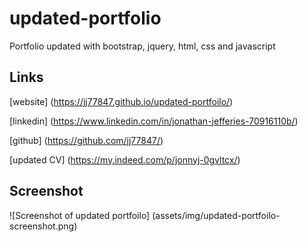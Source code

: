 # updated-portfolio

Portfolio updated with bootstrap, jquery, html, css and javascript

## Links

[website] (https://jj77847.github.io/updated-portfoilo/)

[linkedin] (https://www.linkedin.com/in/jonathan-jefferies-70916110b/)

[github] (https://github.com/jj77847/)

[updated CV] (https://my.indeed.com/p/jonnyj-0gvltcx/)

## Screenshot

![Screenshot of updated portfoilo] (assets/img/updated-portfoilo-screenshot.png)
